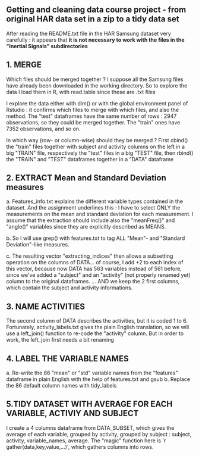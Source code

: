 ## Getting and cleaning data course project - from original HAR data set in a zip to a tidy data set

After reading the README.txt file in the HAR Samsung dataset very carefully : it appears that **it is not necessary to work with the files in the "Inertial Signals" subdirectories**

## 1. MERGE 
Which files should be merged together ? I suppose all the Samsung files have already been downloaded in the working directory.
So to explore the data I load them in R, with read.table since these are .txt files

I explore the data either with dim() or with the global environment panel of Rstudio : it confirms which files to merge with which files, and also the method. The "test" dataframes have the same number of rows : 2947 observations, so they could be merged together. The "train" ones have 7352 observations, and so on.

In which way (row- or column-wise) should they be merged ? First cbind() the "train" files together with subject and activity columns on the left in a big "TRAIN" file, respectively the "test" files in a big "TEST" file, then rbind() the "TRAIN" and "TEST" dataframes together in a "DATA" dataframe

## 2. EXTRACT Mean and Standard Deviation measures
a. Features_info.txt explains the different variable types contained in the dataset. And the assignment underlines this : I have to select ONLY the measurements on the mean and standard deviation for each measurement.
I assume that the extraction should include also the "meanFreq()" and "angle()" variables since they are explicitly described as MEANS.

b. So I will use grep() with features.txt to tag ALL "Mean"- and "Standard Deviation"-like measures.

c. The resulting vector "extracting_indices" then allows a subsetting operation on the columns of DATA... of course, I add +2 to each index of this vector, because now DATA has 563 variables instead of 561 before, since we've added a "subject" and an "activity" (not properly renamed yet) column to the original dataframes.
... AND we keep the 2 first columns, which contain the subject and activity informations.
              
## 3. NAME ACTIVITIES
The second column of DATA describes the activities, but it is coded 1 to 6. 
Fortunately, activity_labels.txt gives the plain English translation, so we will use a left_join() function to re-code the "activity" column.
But in order to work, the left_join first needs a bit renaming

## 4. LABEL THE VARIABLE NAMES
a. Re-write the 86 "mean" or "std" variable names from the "features" dataframe in plain English with the help of features.txt and gsub
b. Replace the 86 default column names with tidy_labels

## 5.TIDY DATASET WITH AVERAGE FOR EACH VARIABLE, ACTIVIY AND SUBJECT
I create a 4 columns dataframe from DATA_SUBSET, which gives the average of each variable, grouped by activity, grouped by subject : subject, activity, variable_names, average. 
The "magic" function here is 'r gather(data,key,value,...)', which gathers columns into rows.
